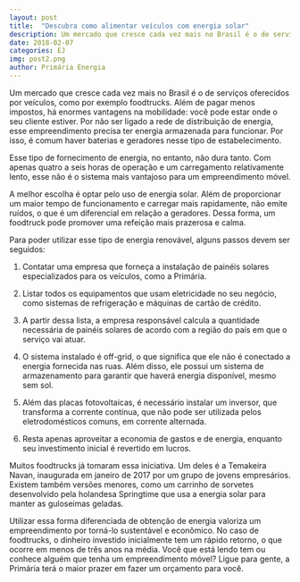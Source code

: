 ```yaml
---
layout: post
title:  "Descubra como alimentar veículos com energia solar"
description: Um mercado que cresce cada vez mais no Brasil é o de serviços oferecidos por veículos, como por exemplo foodtrucks[...]
date: 2018-02-07
categories: EJ
img: post2.png
author: Primária Energia
---
```


Um mercado que cresce cada vez mais no Brasil é o de serviços oferecidos por veículos, como por exemplo foodtrucks. Além de pagar menos impostos, há enormes vantagens na mobilidade: você pode estar onde o seu cliente estiver. Por não ser ligado a rede de distribuição de energia, esse empreendimento precisa ter energia armazenada para funcionar. Por isso, é comum haver baterias e geradores nesse tipo de estabelecimento.  

Esse tipo de fornecimento de energia, no entanto, não dura tanto. Com apenas quatro a seis horas de operação e um carregamento relativamente lento, esse não é o sistema mais vantajoso para um empreendimento móvel.  

A melhor escolha é optar pelo uso de energia solar. Além de proporcionar um maior tempo de funcionamento e carregar mais rapidamente, não emite ruídos, o que é um diferencial em relação a geradores. Dessa forma, um foodtruck pode promover uma refeição mais prazerosa e calma.

Para poder utilizar esse tipo de energia renovável, alguns passos devem ser seguidos: 

1) Contatar uma empresa que forneça a instalação de painéis solares especializados para os veículos, como a Primária.

2) Listar todos os equipamentos que usam eletricidade no seu negócio, como sistemas de refrigeração e máquinas de cartão de crédito. 

3) A partir dessa lista, a empresa responsável calcula a quantidade necessária de painéis solares de acordo com a região do país em que o serviço vai atuar.

4) O sistema instalado é off-grid, o que significa que ele não é conectado a energia fornecida nas ruas. Além disso, ele possui um sistema de armazenamento para  garantir que haverá energia disponível, mesmo sem sol. 

5) Além das placas fotovoltaicas, é necessário instalar um inversor, que transforma a corrente contínua, que não pode ser utilizada pelos eletrodomésticos comuns, em corrente alternada. 

6) Resta apenas aproveitar a economia de gastos e de energia, enquanto seu investimento inicial é revertido em lucros.

Muitos foodtrucks já tomaram essa iniciativa. Um deles é a Temakeira Navan, inaugurada em janeiro de 2017 por um grupo de jovens empresários. Existem também versões menores, como um carrinho de sorvetes desenvolvido pela holandesa Springtime que usa a energia solar para manter as guloseimas geladas.

Utilizar essa forma diferenciada de obtenção de energia valoriza um empreendimento por torná-lo sustentável e econômico. No caso de foodtrucks, o dinheiro investido inicialmente tem um rápido retorno, o que ocorre em menos de três anos na média. Você que está lendo tem ou conhece alguém que tenha um empreendimento móvel? Ligue para gente, a Primária terá o maior prazer em fazer um orçamento para você.

<div role="main" id="conta-de-luz-35e5f04fddf96517c6e0"></div>
<script type="text/javascript" src="https://d335luupugsy2.cloudfront.net/js/rdstation-forms/stable/rdstation-forms.min.js"></script>
<script type="text/javascript">
  new RDStationForms('conta-de-luz-35e5f04fddf96517c6e0-html', 'UA-113322286-1').createForm();
</script>

